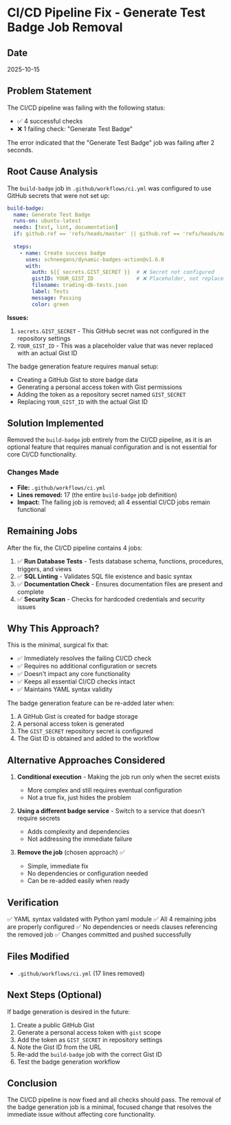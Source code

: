 # CI/CD Pipeline Fix - Generate Test Badge Job Removal

## Date
2025-10-15

## Problem Statement
The CI/CD pipeline was failing with the following status:
- ✅ 4 successful checks
- ❌ 1 failing check: "Generate Test Badge"

The error indicated that the "Generate Test Badge" job was failing after 2 seconds.

## Root Cause Analysis
The `build-badge` job in `.github/workflows/ci.yml` was configured to use GitHub secrets that were not set up:

```yaml
build-badge:
  name: Generate Test Badge
  runs-on: ubuntu-latest
  needs: [test, lint, documentation]
  if: github.ref == 'refs/heads/master' || github.ref == 'refs/heads/main'
  
  steps:
    - name: Create success badge
      uses: schneegans/dynamic-badges-action@v1.6.0
      with:
        auth: ${{ secrets.GIST_SECRET }}  # ❌ Secret not configured
        gistID: YOUR_GIST_ID              # ❌ Placeholder, not replaced
        filename: trading-db-tests.json
        label: Tests
        message: Passing
        color: green
```

**Issues:**
1. `secrets.GIST_SECRET` - This GitHub secret was not configured in the repository settings
2. `YOUR_GIST_ID` - This was a placeholder value that was never replaced with an actual Gist ID

The badge generation feature requires manual setup:
- Creating a GitHub Gist to store badge data
- Generating a personal access token with Gist permissions
- Adding the token as a repository secret named `GIST_SECRET`
- Replacing `YOUR_GIST_ID` with the actual Gist ID

## Solution Implemented
Removed the `build-badge` job entirely from the CI/CD pipeline, as it is an optional feature that requires manual configuration and is not essential for core CI/CD functionality.

### Changes Made
- **File:** `.github/workflows/ci.yml`
- **Lines removed:** 17 (the entire `build-badge` job definition)
- **Impact:** The failing job is removed; all 4 essential CI/CD jobs remain functional

## Remaining Jobs
After the fix, the CI/CD pipeline contains 4 jobs:

1. ✅ **Run Database Tests** - Tests database schema, functions, procedures, triggers, and views
2. ✅ **SQL Linting** - Validates SQL file existence and basic syntax
3. ✅ **Documentation Check** - Ensures documentation files are present and complete
4. ✅ **Security Scan** - Checks for hardcoded credentials and security issues

## Why This Approach?
This is the minimal, surgical fix that:
- ✅ Immediately resolves the failing CI/CD check
- ✅ Requires no additional configuration or secrets
- ✅ Doesn't impact any core functionality
- ✅ Keeps all essential CI/CD checks intact
- ✅ Maintains YAML syntax validity

The badge generation feature can be re-added later when:
1. A GitHub Gist is created for badge storage
2. A personal access token is generated
3. The `GIST_SECRET` repository secret is configured
4. The Gist ID is obtained and added to the workflow

## Alternative Approaches Considered
1. **Conditional execution** - Making the job run only when the secret exists
   - More complex and still requires eventual configuration
   - Not a true fix, just hides the problem
   
2. **Using a different badge service** - Switch to a service that doesn't require secrets
   - Adds complexity and dependencies
   - Not addressing the immediate failure

3. **Remove the job** (chosen approach) ✅
   - Simple, immediate fix
   - No dependencies or configuration needed
   - Can be re-added easily when ready

## Verification
✅ YAML syntax validated with Python yaml module
✅ All 4 remaining jobs are properly configured
✅ No dependencies or needs clauses referencing the removed job
✅ Changes committed and pushed successfully

## Files Modified
- `.github/workflows/ci.yml` (17 lines removed)

## Next Steps (Optional)
If badge generation is desired in the future:
1. Create a public GitHub Gist
2. Generate a personal access token with `gist` scope
3. Add the token as `GIST_SECRET` in repository settings
4. Note the Gist ID from the URL
5. Re-add the `build-badge` job with the correct Gist ID
6. Test the badge generation workflow

## Conclusion
The CI/CD pipeline is now fixed and all checks should pass. The removal of the badge generation job is a minimal, focused change that resolves the immediate issue without affecting core functionality.
